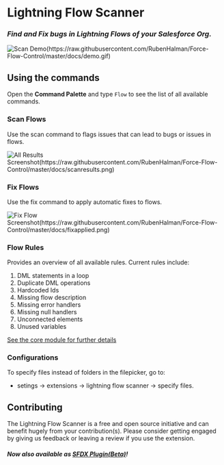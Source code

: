 # Lightning Flow Scanner
### _Find and Fix bugs in Lightning Flows of your Salesforce Org._

![Scan Demo(https://raw.githubusercontent.com/RubenHalman/Force-Flow-Control/master/docs/demo.gif)](https://raw.githubusercontent.com/Force-Config-Control/lightning-flow-scanner-vsce/master/docs/scandemo.gif)

## Using the commands

Open the **Command Palette** and type `Flow` to see the list of all available commands.

### Scan Flows

Use the scan command to flags issues that can lead to bugs or issues in flows.

![All Results Screenshot(https://raw.githubusercontent.com/RubenHalman/Force-Flow-Control/master/docs/scanresults.png)](https://raw.githubusercontent.com/Force-Config-Control/lightning-flow-scanner-vsce/master/docs/scanresults.png)

### Fix Flows

Use the fix command to apply automatic fixes to flows.  

![Fix Flow Screenshot(https://raw.githubusercontent.com/RubenHalman/Force-Flow-Control/master/docs/fixapplied.png)](https://raw.githubusercontent.com/Force-Config-Control/lightning-flow-scanner-vsce/master/docs/fixapplied.png)

### Flow Rules

Provides an overview of all available rules. Current rules include:
1. DML statements in a loop
1. Duplicate DML operations
1. Hardcoded Ids
1. Missing flow description
1. Missing error handlers
1. Missing null handlers
1. Unconnected elements
1. Unused variables

[See the core module for further details](https://github.com/Force-Config-Control/lightning-flow-scanner-core)

### Configurations

To specify files instead of folders in the filepicker, go to:
   - setings -> extensions -> lightning flow scanner -> specify files.

## Contributing

The Lightning Flow Scanner is a free and open source initiative and can benefit hugely from your contribution(s). 
Please consider getting engaged by giving us feedback or leaving a review if you use the extension.

#### _Now also available as [SFDX Plugin(Beta)](https://github.com/Force-Config-Control/lightning-flow-scanner-sfdx)!_
